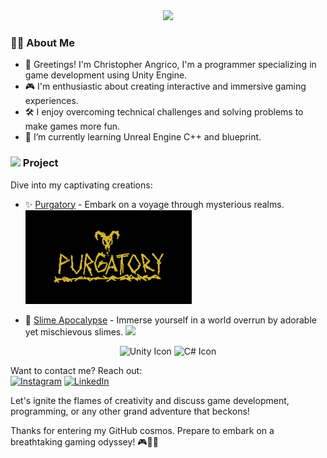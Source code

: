 <div align="center">
  <img height="200" src="https://ksr-ugc.imgix.net/assets/011/160/984/4dbf0a3778972aacfda82bbd3c7f0023_original.gif?ixlib=rb-4.1.0&w=680&fit=max&v=1462939540&gif-q=50&q=92&s=ce408b76d967ea65408f3b9ffb584278"  />
</div>

<h3 align="left">👨‍💻  About Me</h3>

- 🌟 Greetings! I'm Christopher Angrico, I'm a programmer specializing in game development using Unity Engine.
- 🎮  I'm enthusiastic about creating interactive and immersive gaming experiences.
- 🛠️ I enjoy overcoming technical challenges and solving problems to make games more fun.
- 🌱 I’m currently learning Unreal Engine C++ and blueprint.

<h3 align="left"><img height="15" src="https://cdn-icons-png.flaticon.com/512/1087/1087815.png" /> Project</h3>

<p align="left">
 
</p>

Dive into my captivating creations:

- ✨ [Purgatory](https://github.com/ChristopherAngrico/Purgatory) - Embark on a voyage through mysterious realms.<br/>
    <img height="150" src="https://github.com/ChristopherAngrico/ChristopherAngrico/blob/main/Asset/untitled.GIF?raw=true"/><br/>
    

- 🌟 [Slime Apocalypse](https://github.com/ChristopherAngrico/SlimeApocalypse) - Immerse yourself in a world overrun by adorable yet mischievous slimes.
    <img height="150" src="https://github.com/ChristopherAngrico/ChristopherAngrico/blob/main/Asset/270643786-5352baf2-386b-4e9d-805e-c8a6a13e9696.gif?raw=true"/><br/>
  

<div align="center">
  <img src="https://img.icons8.com/color/96/000000/unity.png" alt="Unity Icon" width="96" height="96" />
  <img src="https://img.icons8.com/color/96/000000/c-sharp-logo.png" alt="C# Icon" width="96" height="96" />
</div>

Want to contact me? Reach out: <br/>
[![Instagram](https://img.shields.io/badge/Instagram-%23E4405F.svg?logo=Instagram&logoColor=white)](https://www.instagram.com/christopher_angrico/) 
[![LinkedIn](https://img.shields.io/badge/LinkedIn-%230077B5.svg?logo=linkedin&logoColor=white)](https://linkedin.com/in/christopher-angrico-47869523a/)
  
Let's ignite the flames of creativity and discuss game development, programming, or any other grand adventure that beckons!

Thanks for entering my GitHub cosmos. Prepare to embark on a breathtaking gaming odyssey! 🎮🌟✨
